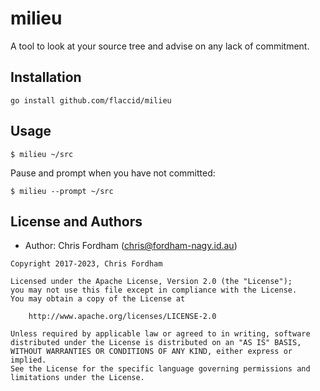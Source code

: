 # milieu

A tool to look at your source tree and advise on any lack of commitment.

## Installation

```
go install github.com/flaccid/milieu
```

## Usage

    $ milieu ~/src

Pause and prompt when you have not committed:

    $ milieu --prompt ~/src

License and Authors
-------------------
- Author: Chris Fordham (<chris@fordham-nagy.id.au>)

```text
Copyright 2017-2023, Chris Fordham

Licensed under the Apache License, Version 2.0 (the "License");
you may not use this file except in compliance with the License.
You may obtain a copy of the License at

    http://www.apache.org/licenses/LICENSE-2.0

Unless required by applicable law or agreed to in writing, software
distributed under the License is distributed on an "AS IS" BASIS,
WITHOUT WARRANTIES OR CONDITIONS OF ANY KIND, either express or implied.
See the License for the specific language governing permissions and
limitations under the License.
```
